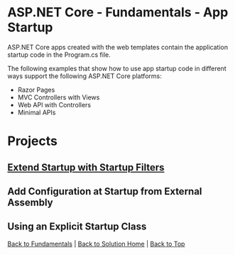 # ASP.NET Core - Fundamentals - App Startup
ASP.NET Core apps created with the web templates contain the application startup code in the Program.cs file.

The following examples that show how to use app startup code in different ways support the following ASP.NET Core platforms:
- Razor Pages
- MVC Controllers with Views
- Web API with Controllers
- Minimal APIs

# Projects
## [Extend Startup with Startup Filters](Extend%20Startup%20with%20Startup%20Filters/Extend%20Startup%20with%20Startup%20Filters.csproj)

## Add Configuration at Startup from External Assembly

## Using an Explicit Startup Class

[Back to Fundamentals](../README.md) |
[Back to Solution Home](../../README.md) |
[Back to Top](#aspnet-core---fundamentals---app-startup)
```